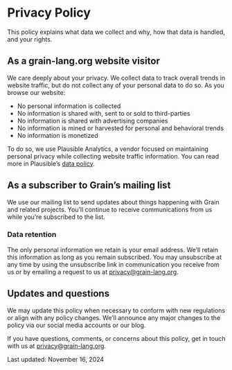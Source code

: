 # Privacy Policy

This policy explains what data we collect and why, how that data is handled, and your rights.

## As a grain-lang.org website visitor

We care deeply about your privacy. We collect data to track overall trends in website traffic, but do not collect any of your personal data to do so. As you browse our website:

* No personal information is collected
* No information is shared with, sent to or sold to third-parties
* No information is shared with advertising companies
* No information is mined or harvested for personal and behavioral trends
* No information is monetized

To do so, we use Plausible Analytics, a vendor focused on maintaining personal privacy while collecting website traffic information. You can read more in Plausible’s [data policy](https://plausible.io/data-policy).

## As a subscriber to Grain’s mailing list

We use our mailing list to send updates about things happening with Grain and related projects. You’ll continue to receive communications from us while you’re subscribed to the list.

### Data retention

The only personal information we retain is your email address. We’ll retain this information as long as you remain subscribed. You may unsubscribe at any time by using the unsubscribe link in communication you receive from us or by emailing a request to us at [privacy@grain-lang.org](mailto:privacy@grain-lang.org).

## Updates and questions

We may update this policy when necessary to conform with new regulations or align with any policy changes. We’ll announce any major changes to the policy via our social media accounts or our blog.

If you have questions, comments, or concerns about this policy, get in touch with us at [privacy@grain-lang.org](mailto:privacy@grain-lang.org).

Last updated: November 16, 2024
